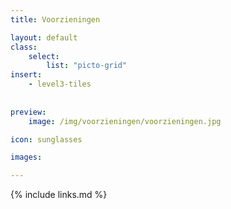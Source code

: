 ```yaml
---
title: Voorzieningen

layout: default
class:
    select: 
        list: "picto-grid"
insert: 
    - level3-tiles
    
    
preview: 
    image: /img/voorzieningen/voorzieningen.jpg

icon: sunglasses

images: 

---
```

{% include links.md %}
